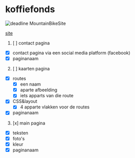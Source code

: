 # koffiefonds
![deadline](https://img.shields.io/badge/deadline-29--1--16-red.svg)
MountainBikeSite

[site](http://nasserievermeij.github.io/koffiefonds/index.html)

1. [ ] contact pagina
  * [x] contact pagina via een social media platform (facebook)
  * [x] paginanaam
2. [ ] kaarten pagina
  * [x] routes
     * [x] een naam
     * [x] aparte afbeelding
     * [x] iets apparts van die route
  * [x] CSS&layout
     * [x] 4 apparte vlakken voor de routes
  * [x] paginanaam
3. [x] main pagina
  * [x] teksten
  * [x] foto's
  * [x] kleur
  * [x] paginanaam
